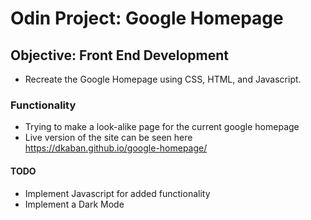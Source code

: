 # Odin Project: Google Homepage

## Objective:  Front End Development
- Recreate the Google Homepage using CSS, HTML, and Javascript.

### Functionality
- Trying to make a look-alike page for the current google homepage
- Live version of the site can be seen here https://dkaban.github.io/google-homepage/

#### TODO
- Implement Javascript for added functionality
- Implement a Dark Mode
